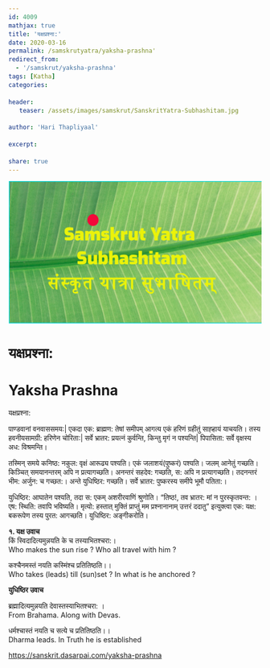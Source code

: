 ```yaml
---
id: 4009    
mathjax: true
title: 'यक्षप्रश्ना:'
date: 2020-03-16
permalink: /samskrutyatra/yaksha-prashna'
redirect_from: 
  - '/samskrut/yaksha-prashna'
tags: [Katha]
categories:

header:
   teaser: /assets/images/samskrut/SanskritYatra-Subhashitam.jpg

author: 'Hari Thapliyaal'

excerpt:

share: true
---
```


![](/assets/images/samskrut/SanskritYatra-Subhashitam.jpg)

# यक्षप्रश्ना:
# Yaksha Prashna

यक्षप्रश्ना:

पाण्डवानां वनवाससमय:| एकदा एक: ब्राह्मण: तेषां समीपम् आगत्य एकं हरिणं ग्रहीतुं साह्हायं याचयति। तस्य हवनीयसामग्री: हरिणेन चोरिता:| सर्वे भ्रातर: प्रयत्नं कुर्वन्ति, किन्तु मृगं न पश्यन्ति| पिपासिता: सर्वे वृक्षस्य अध: विश्रमन्ति।

तस्मिन् समये कनिष्ठ: नकुल: वृक्षं आरूढ्य पश्यति। एकं जलाशयं(पुष्करं) पश्यति। जलम् आनेतुं गच्छति। किञ्चित् समयानन्तरम् अपि न प्रत्यागच्छति। अनन्तरं सहदेव: गच्छति, स: अपि न प्रत्यागच्छति। तदनन्तरं भीम: अर्जुन: च गच्छत:। अन्ते युधिष्ठिर: गच्छति। सर्वे भ्रातर: पुष्करस्य समीपे भूमौ पतिता:।

युधिष्ठिर: आघातेन पश्यति, तदा स: एकम् अशरीरवाणिं श्रुणोति। “तिष्ठ!, तव भ्रातर: मां न पुरस्कृतवन्त: । एष: स्थिति: तवापि भविष्यति। मृत्यो: हस्तात् मुक्तिं प्राप्तुं मम प्रश्नानानाम् उत्तरं ददातु” इत्युक्त्वा एक: यक्ष: बकरूपेण तस्य पुरत: आगच्छति। युधिष्ठिर: अङ्गीकरोति।

**१. यक्ष उवाच**  
किं स्विदादित्यमुन्नयति के च तस्याभितश्चरा:।  
Who makes the sun rise ? Who all travel with him ?

कश्चैनमस्तं नयति कस्मिंश्च प्रतितिष्ठति।।  
Who takes (leads) till (sun)set ? In what is he anchored ?

**युधिष्ठिर उवाच**

ब्रह्मादित्यमुन्नयति देवास्तस्याभितश्चरा: ।  
From Brahama. Along with Devas.

धर्मश्चास्तं नयति च सत्ये च प्रतितिष्ठति।।  
Dharma leads. In Truth he is established


https://sanskrit.dasarpai.com/yaksha-prashna